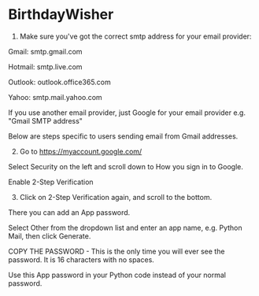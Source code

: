 # BirthdayWisher
1. Make sure you've got the correct smtp address for your email provider:

Gmail: smtp.gmail.com

Hotmail: smtp.live.com

Outlook: outlook.office365.com

Yahoo: smtp.mail.yahoo.com

If you use another email provider, just Google for your email provider e.g. "Gmail SMTP address"



Below are steps specific to users sending email from Gmail addresses.

2. Go to https://myaccount.google.com/

Select Security on the left and scroll down to How you sign in to Google.

Enable 2-Step Verification



3. Click on 2-Step Verification again, and scroll to the bottom.

There you can add an App password.

Select Other from the dropdown list and enter an app name, e.g. Python Mail, then click Generate.

COPY THE PASSWORD - This is the only time you will ever see the password. It is 16 characters with no spaces.

Use this App password in your Python code instead of your normal password.

